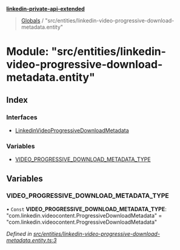 **[linkedin-private-api-extended](../README.md)**

> [Globals](../globals.md) / "src/entities/linkedin-video-progressive-download-metadata.entity"

# Module: "src/entities/linkedin-video-progressive-download-metadata.entity"

## Index

### Interfaces

* [LinkedinVideoProgressiveDownloadMetadata](../interfaces/_src_entities_linkedin_video_progressive_download_metadata_entity_.linkedinvideoprogressivedownloadmetadata.md)

### Variables

* [VIDEO\_PROGRESSIVE\_DOWNLOAD\_METADATA\_TYPE](_src_entities_linkedin_video_progressive_download_metadata_entity_.md#video_progressive_download_metadata_type)

## Variables

### VIDEO\_PROGRESSIVE\_DOWNLOAD\_METADATA\_TYPE

• `Const` **VIDEO\_PROGRESSIVE\_DOWNLOAD\_METADATA\_TYPE**: \"com.linkedin.videocontent.ProgressiveDownloadMetadata\" = "com.linkedin.videocontent.ProgressiveDownloadMetadata"

*Defined in [src/entities/linkedin-video-progressive-download-metadata.entity.ts:3](https://github.com/khanhtranngoccva/linkedin-private-api/blob/86b0130/src/entities/linkedin-video-progressive-download-metadata.entity.ts#L3)*
